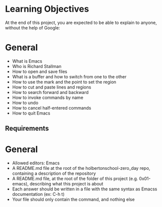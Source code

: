 # Learning Objectives
At the end of this project, you are expected to be able to explain to anyone, without the help of Google:

# General
- What is Emacs
- Who is Richard Stallman
- How to open and save files
- What is a buffer and how to switch from one to the other
- How to use the mark and the point to set the region
- How to cut and paste lines and regions
- How to search forward and backward
- How to invoke commands by name
- How to undo
- How to cancel half-entered commands
- How to quit Emacs

## Requirements

# General
- Allowed editors: Emacs
- A README.md file at the root of the holbertonschool-zero_day repo, containing a description of the repository
- A README.md file, at the root of the folder of this project (e.g. 0x01-emacs), describing what this project is about
- Each answer should be written in a file with the same syntax as Emacss documentation (ex: C-h t)
- Your file should only contain the command, and nothing else